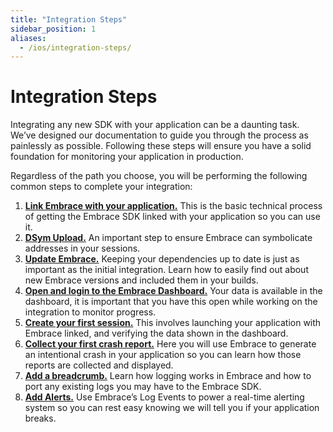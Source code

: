 ```yaml
---
title: "Integration Steps"
sidebar_position: 1
aliases:
  - /ios/integration-steps/
---
```


# Integration Steps

Integrating any new SDK with your application can be a daunting task. We’ve
designed our documentation to guide you through the process as painlessly as
possible. Following these steps will ensure you have a solid foundation for
monitoring your application in production.

Regardless of the path you choose, you will be performing the following common
steps to complete your integration:


1. [**Link Embrace with your application.**](/ios/integration/linking-embrace) This is the basic technical process of getting the Embrace SDK linked with your application so you can use it.
1. [**DSym Upload.**](/ios/integration/dsym-upload) An important step to ensure Embrace can symbolicate addresses in your sessions.
1. [**Update Embrace.**](/ios/integration/update-embrace) Keeping your dependencies up to date is just as important as the initial integration. Learn how to easily find out about new Embrace versions and included them in your builds.
1. [**Open and login to the Embrace Dashboard.**](/ios/integration/login-embrace-dashboard) Your data is available in the dashboard, it is important that you have this open while working on the integration to monitor progress.
1. [**Create your first session.**](/ios/integration/session-reporting) This involves launching your application with Embrace linked, and verifying the data shown in the dashboard.
1. [**Collect your first crash report.**](/ios/integration/crash-report) Here you will use Embrace to generate an intentional crash in your application so you can learn how those reports are collected and displayed.
1. [**Add a breadcrumb.**](/ios/integration/breadcrumbs) Learn how logging works in Embrace and how to port any existing logs you may have to the Embrace SDK.
1. [**Add Alerts.**](/ios/integration/log-message-api) Use Embrace’s Log Events to power a real-time alerting system so you can rest easy knowing we will tell you if your application breaks.
